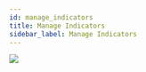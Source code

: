 ```yaml
---
id: manage_indicators
title: Manage Indicators
sidebar_label: Manage Indicators
---
```


![](https://storage.googleapis.com/tp_landing_page_videos/manage_indicators.png)

